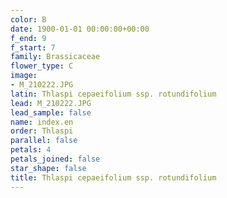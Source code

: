 ```yaml
---
color: B
date: 1900-01-01 00:00:00+00:00
f_end: 9
f_start: 7
family: Brassicaceae
flower_type: C
image:
- M_210222.JPG
latin: Thlaspi cepaeifolium ssp. rotundifolium
lead: M_210222.JPG
lead_sample: false
name: index.en
order: Thlaspi
parallel: false
petals: 4
petals_joined: false
star_shape: false
title: Thlaspi cepaeifolium ssp. rotundifolium
---
```

